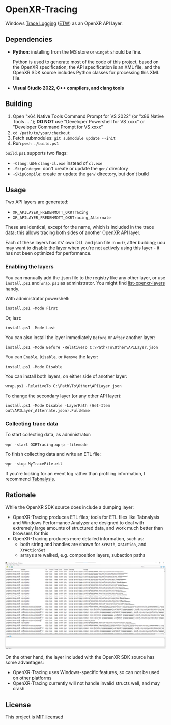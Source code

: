 # OpenXR-Tracing

Windows [Trace Logging] ([ETW]) as an OpenXR API layer.

## Dependencies

- **Python**: installing from the MS store or `winget` should be fine.

  Python is used to generate most of the code of this project, based on the OpenXR specification; the API specification is an XML file, and the OpenXR SDK source includes Python classes for processing this XML file.

- **Visual Studio 2022, C++ compilers, and clang tools**

## Building

1. Open "x64 Native Tools Command Prompt for VS 2022" (or "x86 Native Tools ...."); **DO NOT** use "Developer Powershell for VS xxxx" or "Developer Command Prompt for VS xxxx"
2. `cd /path/to/your/checkout`
3. Fetch submodules: `git submodule update --init`
4. Run `pwsh ./build.ps1`

`build.ps1` supports two flags:
- `-Clang`: use `clang-cl.exe` instead of `cl.exe`
- `-SkipCodegen`: don't create or update the `gen/` directory
- `-SkipCompile`: create or update the `gen/` directory, but don't build

## Usage

Two API layers are generated:
- `XR_APILAYER_FREDEMMOTT_OXRTracing`
- `XR_APILAYER_FREDEMMOTT_OXRTracing_Alternate`

These are identical, except for the name, which is included in the trace data; this allows tracing both sides of another OpenXR API layer.

Each of these layers has its' own DLL and json file in `out\` after building; uou may want to disable the layer when you're not actively using this layer - it has not been optimized for performance.

### Enabling the layers

You can manually add the .json file to the registry like any other layer, or use `install.ps1` and `wrap.ps1` as administrator. You might find [list-openxr-layers] handy.

With administrator powershell:

    install.ps1 -Mode First

Or, last:

    install.ps1 -Mode Last

You can also install the layer immediately `Before` or `After` another layer:

    install.ps1 -Mode Before -RelativeTo C:\Path\To\Other\APILayer.json

You can `Enable`, `Disable`, or `Remove` the layer:

    install.ps1 -Mode Disable

You can install both layers, on either side of another layer:

    wrap.ps1 -RelativeTo C:\Path\To\Other\APILayer.json

To change the secondary layer (or any other API layer):

    install.ps1 -Mode Disable -LayerPath (Get-Item out\APILayer_Alternate.json).FullName

### Collecting trace data

To start collecting data, as administrator:

    wpr -start OXRTracing.wprp -filemode

To finish collecting data and write an ETL file:

    wpr -stop MyTraceFile.etl

If you're looking for an event log rather than profiling information, I recommend [Tabnalysis].

## Rationale

While the OpenXR SDK source does include a dumping layer:

- OpenXR-Tracing produces ETL files; tools for ETL files like Tabnalysis and Windows Performance Analyzer are designed to deal with extremely large amounts of structured data, and work much better than browsers for this
- OpenXR-Tracing produces more detailed information, such as:
  - both string and handles are shown for `XrPath`, `XrAction`, and `XrActionSet`
  - arrays are walked, e.g. composition layers, subaction paths

![example output from hello_xr.exe](screenshot.png)

On the other hand, the layer included with the OpenXR SDK source has some advantages:

- OpenXR-Tracing uses Windows-specific features, so can not be used on other platforms
- OpenXR-Tracing currently will not handle invalid structs well, and may crash

## License

This project is [MIT licensed](LICENSE)

[list-openxr-layers]: https://github.com/fredemmott/list-openxr-layers/releases
[Trace Logging]: https://learn.microsoft.com/en-us/windows/win32/tracelogging/trace-logging-portal
[ETW]: https://learn.microsoft.com/en-us/windows/win32/etw/about-event-tracing
[Tabnalysis]: https://apps.microsoft.com/store/detail/tabnalysis/9NQLK2M4RP4J

